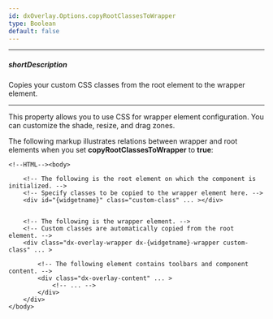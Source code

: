 ```yaml
---
id: dxOverlay.Options.copyRootClassesToWrapper
type: Boolean
default: false
---
```

---
##### shortDescription
Copies your custom CSS classes from the root element to the wrapper element. 

---
This property allows you to use CSS for wrapper element configuration. You can customize the shade, resize, and drag zones.


The following markup illustrates relations between wrapper and root elements when you set **copyRootClassesToWrapper** to **true**:

    <!--HTML--><body>
        
        <!-- The following is the root element on which the component is initialized. -->
        <!-- Specify classes to be copied to the wrapper element here. -->
        <div id="{widgetname}" class="custom-class" ... ></div>

        
        <!-- The following is the wrapper element. -->
        <!-- Custom classes are automatically copied from the root element. -->
        <div class="dx-overlay-wrapper dx-{widgetname}-wrapper custom-class" ... > 

            <!-- The following element contains toolbars and component content. -->
            <div class="dx-overlay-content" ... >
                <!-- ... -->
            </div>
        </div>
    </body>
